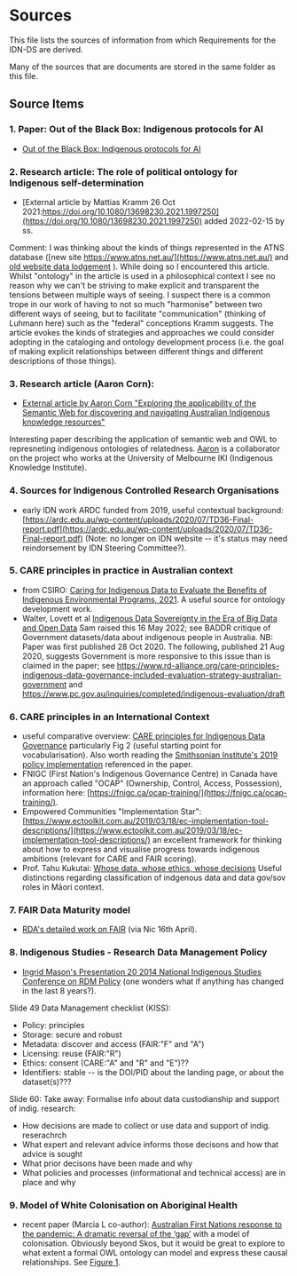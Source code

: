 # Sources

This file lists the sources of information from which Requirements for the IDN-DS are derived.

Many of the sources that are documents are stored in the same folder as this file.

## Source Items

### 1. Paper: Out of the Black Box: Indigenous protocols for AI

* [Out of the Black Box: Indigenous protocols for AI](Abdilla2021-Final+Unesco+Paper_Designed.pdf)

### 2. Research article: The role of political ontology for Indigenous self-determination

* [External article by Mattias Kramm 26 Oct 2021:https://doi.org/10.1080/13698230.2021.1997250](https://doi.org/10.1080/13698230.2021.1997250) added 2022-02-15 by ss.

Comment: I was thinking about the kinds of things represented in the ATNS database ([new site https://www.atns.net.au/](https://www.atns.net.au/) and [old website data lodgement](https://database.atns.net.au/lodge.asp) ). While doing so I encountered this article. Whilst "ontology" in the article is used in a philosophical context I see no reason why we can't be striving to make explicit and transparent the tensions between multiple ways of seeing. I suspect there is a common trope in our work of having to not so much "harmonise" between two different ways of seeing, but to facilitate "communication" (thinking of Luhmann here) such as the "federal" conceptions Kramm suggests. The article evokes the kinds of strategies and approaches we could consider adopting in the cataloging and ontology development process (i.e. the goal of making explicit relationships between different things and different descriptions of those things). 

### 3. Research article (Aaron Corn):

  * [External article by Aaron Corn "Exploring the applicability of the Semantic Web for discovering and navigating Australian Indigenous knowledge resources"](https://www.tandfonline.com/doi/full/10.1080/01576895.2019.1575248)

Interesting paper describing the application of semantic web and OWL to represneting indigenous ontologies of relatedness. [Aaron](https://indigenousknowledge.unimelb.edu.au/about/governance/professor-aaron-corn) is a collaborator on the project who works at the University of Melbourne IKI (Indigenous Knowledge Institute).

### 4. Sources for Indigenous Controlled Research Organisations

 * early IDN work ARDC funded from 2019, useful contextual background: [https://ardc.edu.au/wp-content/uploads/2020/07/TD36-Final-report.pdf](https://ardc.edu.au/wp-content/uploads/2020/07/TD36-Final-report.pdf) (Note: no longer on IDN website -- it's status may need reindorsement by IDN Steering Committee?).

### 5. CARE principles in practice in Australian context

  * from CSIRO: [Caring for Indigenous Data to Evaluate the Benefits of Indigenous Environmental Programs, 2021](https://link.springer.com/content/pdf/10.1007/s00267-021-01485-8.pdf). A useful source for ontology development work.
  * Walter, Lovett et al [Indigenous Data Sovereignty in the Era of Big Data and Open Data](https://onlinelibrary.wiley.com/doi/10.1002/ajs4.141) Sam raised this 16 May 2022; see BADDR critique of Government datasets/data about indigenous people in Australia. NB: Paper was first published 28 Oct 2020. The following, published 21 Aug 2020, suggests Government is more responsive to this issue than is claimed in the paper; see https://www.rd-alliance.org/care-principles-indigenous-data-governance-included-evaluation-strategy-australian-government and https://www.pc.gov.au/inquiries/completed/indigenous-evaluation/draft

### 6. CARE principles in an International Context

  * useful comparative overview: [CARE principles for Indigenous Data Governance](http://doi.org/10.5334/dsj-2020-043) particularly Fig 2 (useful starting point for vocabularisation). Also worth reading the [Smithsonian Institute's 2019 policy implementation](https://www.si.edu/content/pdf/about/sd/SD609.pdf) referenced in the paper.
  * FNIGC (First Nation's Indigenous Governance Centre) in Canada have an approach called "OCAP" (Ownership, Control, Access, Possession), information here: [https://fnigc.ca/ocap-training/](https://fnigc.ca/ocap-training/).
  * Empowered Communities "Implementation Star": [https://www.ectoolkit.com.au/2019/03/18/ec-implementation-tool-descriptions/](https://www.ectoolkit.com.au/2019/03/18/ec-implementation-tool-descriptions/) an excellent framework for thinking about how to express and visualise progress towards indigenous ambitions (relevant for CARE and FAIR scoring).   
  * Prof. Tahu Kukutai: [Whose data, whose ethics, whose decisions](https://www.data.govt.nz/assets/Uploads/Presentation-Tahu-Kukutai.pdf) Useful distinctions regarding  classification of indgenous data and data gov/sov roles in Māori context.

### 7. FAIR Data Maturity model

  * [RDA's detailed work on FAIR](https://www.rd-alliance.org/system/files/FAIR%20Data%20Maturity%20Model_%20specification%20and%20guidelines_v0.90.pdf) (via Nic 16th April).

### 8. Indigenous Studies - Research Data Management Policy

  * [Ingrid Mason's Presentation 20 2014 National Indigenous Studies Conference on RDM Policy](https://aiatsis.gov.au/publication/117065) (one wonders what if anything has changed in the last 8 years?). 
 
 Slide 49 Data Management checklist (KISS):
 * Policy: principles
 * Storage: secure and robust
 * Metadata: discover and access (FAIR:"F" and "A")
 * Licensing: reuse (FAIR:"R")
 * Ethics: consent (CARE:"A" and "R" and "E")??
 * Identifiers: stable -- is the DOI/PID about the landing page, or about the dataset(s)???
 
 Slide 60: Take away: Formalise info about data custodianship and support of indig. research:
 * How decisions are made to collect or use data and support of indig. reserachrch
 * What expert and relevant advice informs those decisons and how that advice is sought
 * What prior decisons have been made and why
 * What policies and processes (informational and technical access) are in place and why

### 9. Model of White Colonisation on Aboriginal Health
 * recent paper (Marcia L co-author): [Australian First Nations response to the pandemic: A dramatic reversal of the ‘gap’](https://doi.org/10.1111/jpc.15701) with a model of colonisation. Obviously beyond Skos, but it would be great to explore to what extent a formal OWL ontology can model and express these causal relationships. See [Figure 1](https://onlinelibrary.wiley.com/cms/asset/fcd68b64-1483-4b95-801d-63b0da468572/jpc15701-fig-0001-m.jpg).

 
